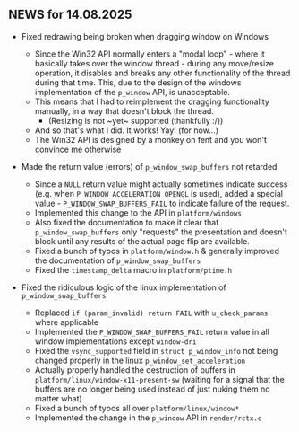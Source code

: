 ## NEWS for 14.08.2025

* Fixed redrawing being broken when dragging window on Windows
    * Since the Win32 API normally enters a "modal loop" - where it basically takes over the window thread -
        during any move/resize operation, it disables and breaks any other functionality of the thread during that time.
        This, due to the design of the windows implementation of the `p_window` API, is unacceptable.
    * This means that I had to reimplement the dragging functionality manually, in a way that doesn't block the thread.
        * (Resizing is not ~yet~ supported (thankfully :/))
    * And so that's what I did. It works! Yay! (for now...)
    * The Win32 API is designed by a monkey on fent and you won't convince me otherwise

* Made the return value (errors) of `p_window_swap_buffers` not retarded
    * Since a `NULL` return value might actually sometimes indicate success
        (e.g. when `P_WINDOW_ACCELERATION_OPENGL` is used),
        added a special value - `P_WINDOW_SWAP_BUFFERS_FAIL` to indicate failure of the request.
    * Implemented this change to the API in `platform/windows`
    * Also fixed the documentation to make it clear that `p_window_swap_buffers` only "requests" the
        presentation and doesn't block until any results of the actual page flip are available.
    * Fixed a bunch of typos in `platform/window.h` & generally improved the documentation of `p_window_swap_buffers`
    * Fixed the `timestamp_delta` macro in `platform/ptime.h`

* Fixed the ridiculous logic of the linux implementation of `p_window_swap_buffers`
    * Replaced `if (param_invalid) return FAIL` with `u_check_params` where applicable
    * Implemented the `P_WINDOW_SWAP_BUFFERS_FAIL` return value in all window implementations except `window-dri`
    * Fixed the `vsync_supported` field in `struct p_window_info` not being changed properly in the linux `p_window_set_acceleration`
    * Actually properly handled the destruction of buffers in `platform/linux/window-x11-present-sw`
        (waiting for a signal that the buffers are no longer being used instead of just nuking them no matter what)
    * Fixed a bunch of typos all over `platform/linux/window*`
    * Implemented the change in the `p_window` API in `render/rctx.c`
